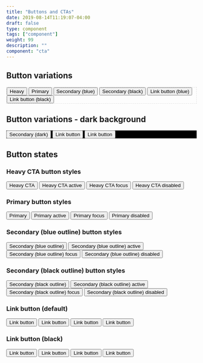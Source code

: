 ```yaml
---
title: "Buttons and CTAs"
date: 2019-08-14T11:19:07-04:00
draft: false
type: component
tags: ["component"]
weight: 99
description: ""
component: "cta"
---
```


<h2 class="pf-c-title pf-m-lg">Button variations</h2>

<div class="pf-l-grid pf-m-gutter">
  <div class="pf-l-grid__item pf-m-10-col pf-m-offset-1-col-on-md pf-u-p-md" style="border: 1px dashed #ddd;">
    <button class="pf-c-button pf-m-heavy">Heavy</button>
    <button class="pf-c-button pf-m-primary">Primary</button>
    <button class="pf-c-button pf-m-secondary">Secondary (blue)</button>
    <button class="pf-c-button pf-m-tertiary">Secondary (black)</button>
    <button class="pf-c-button pf-m-link">
      Link button (blue)
      <span class="pf-c-button__icon"><i class="fas fa-arrow-right" aria-hidden="true"></i></span>
    </button>
    <button class="pf-c-button pf-m-link--secondary">
      Link button (black)
      <span class="pf-c-button__icon"><i class="fas fa-arrow-right" aria-hidden="true"></i></span>
    </button>
  </div>
</div>

<h2 class="pf-c-title pf-m-lg">Button variations - dark background</h2>

<div class="pf-l-grid pf-m-gutter">
  <div class="pf-l-grid__item pf-m-10-col pf-m-offset-1-col-on-md pf-u-p-md" style="background-color: #000;">
    <button class="pf-c-button pf-m-secondary-on-dark">Secondary (dark)</button>
    <button class="pf-c-button pf-m-link-on-dark">
      Link button
      <span class="pf-c-button__icon"><i class="fas fa-arrow-right" aria-hidden="true"></i></span>
    </button>
    <button class="pf-c-button pf-m-link--secondary-on-dark">
      Link button
      <span class="pf-c-button__icon"><i class="fas fa-arrow-right" aria-hidden="true"></i></span>
    </button>
  </div>
</div>

<h2 class="pf-c-title pf-m-lg">Button states</h2>

<div class="pf-l-grid pf-m-gutter">
  <div class="pf-l-grid__item pf-m-offset-1-col-on-md">
    <h3 class="pf-c-title pf-m-md">Heavy CTA button styles</h3>
    <button class="pf-c-button pf-m-heavy" type="button">Heavy CTA</button>
    <button class="pf-c-button pf-m-heavy pf-m-active" type="button">Heavy CTA active</button>
    <button class="pf-c-button pf-m-heavy pf-m-focus" type="button">Heavy CTA focus</button>
    <button class="pf-c-button pf-m-heavy pf-m-disabled" type="button">Heavy CTA disabled</button>
  </div>
  <div class="pf-l-grid__item pf-m-offset-1-col-on-md">
    <h3 class="pf-c-title pf-m-md">Primary button styles</h3>
    <button class="pf-c-button pf-m-primary" type="button">Primary</button>
    <button class="pf-c-button pf-m-primary pf-m-active" type="button">Primary active</button>
    <button class="pf-c-button pf-m-primary pf-m-focus" type="button">Primary focus</button>
    <button class="pf-c-button pf-m-primary pf-m-disabled" type="button">Primary disabled</button>
  </div>
  <div class="pf-l-grid__item pf-m-offset-1-col-on-md">
    <h3 class="pf-c-title pf-m-md">Secondary (blue outline) button styles</h3>
    <button class="pf-c-button pf-m-secondary" type="button">Secondary (blue outline)</button>
    <button class="pf-c-button pf-m-secondary pf-m-active" type="button">Secondary (blue outline) active</button>
    <button class="pf-c-button pf-m-secondary pf-m-focus" type="button">Secondary (blue outline) focus</button>
    <button class="pf-c-button pf-m-secondary pf-m-disabled" type="button">Secondary (blue outline) disabled</button>
  </div>
  <div class="pf-l-grid__item pf-m-offset-1-col-on-md">
    <h3 class="pf-c-title pf-m-md">Secondary (black outline) button styles</h3>
    <button class="pf-c-button pf-m-tertiary" type="button">Secondary (black outline)</button>
    <button class="pf-c-button pf-m-tertiary pf-m-active" type="button">Secondary (black outline) active</button>
    <button class="pf-c-button pf-m-tertiary pf-m-focus" type="button">Secondary (black outline) focus</button>
    <button class="pf-c-button pf-m-tertiary pf-m-disabled" type="button">Secondary (black outline) disabled</button>
  </div>
  <div class="pf-l-grid__item pf-m-offset-1-col-on-md">
    <h3 class="pf-c-title pf-m-md">Link button (default)</h3>
    <button class="pf-c-button pf-m-link" type="button">
      Link button
      <span class="pf-c-button__icon"><i class="fas fa-arrow-right" aria-hidden="true"></i></span>
    </button>
    <button class="pf-c-button pf-m-link pf-m-active" type="button">
      Link button
      <span class="pf-c-button__icon"><i class="fas fa-arrow-right" aria-hidden="true"></i></span>
    </button>
    <button class="pf-c-button pf-m-link pf-m-focus" type="button">
      Link button
      <span class="pf-c-button__icon"><i class="fas fa-arrow-right" aria-hidden="true"></i></span>
    </button>
    <button class="pf-c-button pf-m-link pf-m-disabled" type="button">
      Link button
      <span class="pf-c-button__icon"><i class="fas fa-arrow-right" aria-hidden="true"></i></span>
    </button>
  </div>
  <div class="pf-l-grid__item pf-m-offset-1-col-on-md">
    <h3 class="pf-c-title pf-m-md">Link button (black)</h3>
    <button class="pf-c-button pf-m-link--secondary">
      Link button
      <span class="pf-c-button__icon"><i class="fas fa-arrow-right" aria-hidden="true"></i></span>
    </button>
    <button class="pf-c-button pf-m-link--secondary pf-m-active">
      Link button
      <span class="pf-c-button__icon"><i class="fas fa-arrow-right" aria-hidden="true"></i></span>
    </button>
    <button class="pf-c-button pf-m-link--secondary pf-m-focus">
      Link button
      <span class="pf-c-button__icon"><i class="fas fa-arrow-right" aria-hidden="true"></i></span>
    </button>
    <button class="pf-c-button pf-m-link--secondary pf-m-disabled">
      Link button
      <span class="pf-c-button__icon"><i class="fas fa-arrow-right" aria-hidden="true"></i></span>
    </button>
  </div>
</div>
